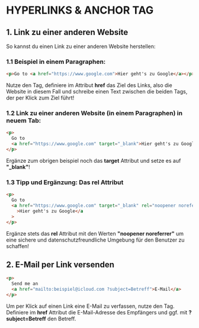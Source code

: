 # HYPERLINKS & ANCHOR TAG

## 1. Link zu einer anderen Website

So kannst du einen Link zu einer anderen Website herstellen:

### 1.1 Beispiel in einem Paragraphen:

```html
<p>Go to <a href="https://www.google.com">Hier geht's zu Google</a></p>
```

Nutze den **<a></a>** Tag, definiere im Attribut **href** das Ziel des Links, also die Website in diesem Fall und schreibe einen Text zwischen die beiden Tags, der per Klick zum Ziel führt!

### 1.2 Link zu einer anderen Website (in einem Paragraphen) in neuem Tab:

```html
<p>
  Go to
  <a href="https://www.google.com" target="_blank">Hier geht's zu Google</a>
</p>
```

Ergänze zum obrigen beispiel noch das **target** Attribut und setze es auf **"\_blank"**!

### 1.3 Tipp und Ergänzung: Das **rel** Attribut

```html
<p>
  Go to
  <a href="https://www.google.com" target="_blank" rel="noopener noreferrer"
    >Hier geht's zu Google</a
  >
</p>
```

Ergänze stets das **rel** Attribut mit den Werten **"noopener noreferrer"** um eine sichere und datenschutzfreundliche Umgebung für den Benutzer zu schaffen!

## 2. E-Mail per Link versenden

```html
<p>
  Send me an
  <a href="mailto:beispiel@icloud.com ?subject=Betreff">E-Mail</a>
</p>
```

Um per Klick auf einen Link eine E-Mail zu verfassen, nutze den **<a></a>** Tag. Definiere im **href** Attribut die E-Mail-Adresse des Empfängers und ggf. mit **?subject=Betreff** den Betreff.
